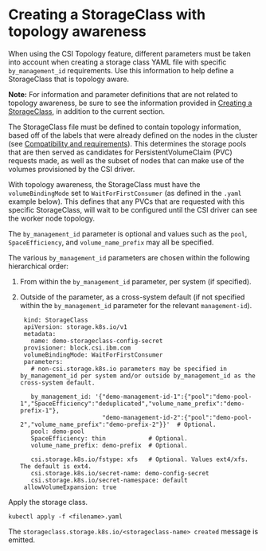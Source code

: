 # Creating a StorageClass with topology awareness

When using the CSI Topology feature, different parameters must be taken into account when creating a storage class YAML file with specific `by_management_id` requirements. Use this information to help define a StorageClass that is topology aware.

**Note:** For information and parameter definitions that are not related to topology awareness, be sure to see the information provided in [Creating a StorageClass](creating_volumestorageclass.md), in addition to the current section.

The StorageClass file must be defined to contain topology information, based off of the labels that were already defined on the nodes in the cluster (see [Compatibility and requirements](../installation/install_compatibility_requirements.md)). This determines the storage pools that are then served as candidates for PersistentVolumeClaim (PVC) requests made, as well as the subset of nodes that can make use of the volumes provisioned by the CSI driver.

With topology awareness, the StorageClass must have the `volumeBindingMode` set to `WaitForFirstConsumer` (as defined in the `.yaml` example below). This defines that any PVCs that are requested with this specific StorageClass, will wait to be configured until the CSI driver can see the worker node topology.

The `by_management_id` parameter is optional and values such as the `pool`, `SpaceEfficiency`, and `volume_name_prefix` may all be specified.

The various `by_management_id` parameters are chosen within the following hierarchical order:
1. From within the `by_management_id` parameter, per system (if specified).
2. Outside of the parameter, as a cross-system default (if not specified within the `by_management_id` parameter for the relevant `management-id`).

        kind: StorageClass
        apiVersion: storage.k8s.io/v1
        metadata:
          name: demo-storageclass-config-secret
        provisioner: block.csi.ibm.com
        volumeBindingMode: WaitForFirstConsumer
        parameters:
          # non-csi.storage.k8s.io parameters may be specified in by_management_id per system and/or outside by_management_id as the cross-system default.

          by_management_id: '{"demo-management-id-1":{"pool":"demo-pool-1","SpaceEfficiency":"deduplicated","volume_name_prefix":"demo-prefix-1"},
                              "demo-management-id-2":{"pool":"demo-pool-2","volume_name_prefix":"demo-prefix-2"}}'  # Optional.
          pool: demo-pool
          SpaceEfficiency: thin            # Optional.
          volume_name_prefix: demo-prefix  # Optional.

          csi.storage.k8s.io/fstype: xfs   # Optional. Values ext4/xfs. The default is ext4.
          csi.storage.k8s.io/secret-name: demo-config-secret
          csi.storage.k8s.io/secret-namespace: default
        allowVolumeExpansion: true

Apply the storage class.

  ```
  kubectl apply -f <filename>.yaml
  ```
The `storageclass.storage.k8s.io/<storageclass-name> created` message is emitted.



